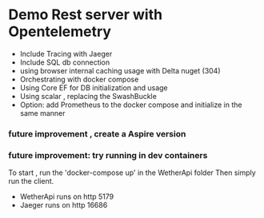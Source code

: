 # Demo Rest server with Opentelemetry

- Include Tracing with Jaeger
- Include SQL db connection
- using browser internal caching usage with Delta nuget (304)
- Orchestrating with docker compose
- Using Core EF for DB initialization and usage 
- Using scalar , replacing the SwashBuckle
- Option: add Prometheus to the docker compose and initialize in the same manner 

### future improvement , create a Aspire version 
### future improvement: try running in dev containers
To start , run the 'docker-compose up' in the WetherApi folder
Then simply run the client.

- WetherApi runs on http 5179
- Jaeger runs on http 16686